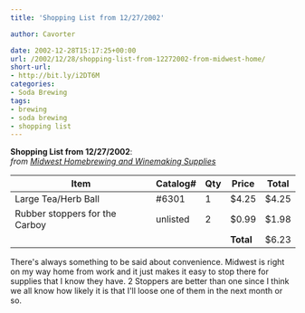 ```yaml
---
title: 'Shopping List from 12/27/2002'

author: Cavorter

date: 2002-12-28T15:17:25+00:00
url: /2002/12/28/shopping-list-from-12272002-from-midwest-home/
short-url:
- http://bit.ly/i2DT6M
categories:
- Soda Brewing
tags:
- brewing
- soda brewing
- shopping list
---
```

**Shopping List from 12/27/2002**:<br /> _from [Midwest Homebrewing and Winemaking Supplies](http://www.midwestsupplies.com/)_

Item | Catalog# | Qty | Price | Total
--- | --- | --- | --- | ---
Large Tea/Herb Ball | #6301 | 1 | $4.25 | $4.25
Rubber stoppers for the Carboy | unlisted | 2 | $0.99 | $1.98
&nbsp; | &nbsp; | &nbsp; | **Total** | $6.23

There's always something to be said about convenience. Midwest is right on my way home from work and it just makes it easy to stop there for supplies that I know they have. 2 Stoppers are better than one since I think we all know how likely it is that I'll loose one of them in the next month or so.